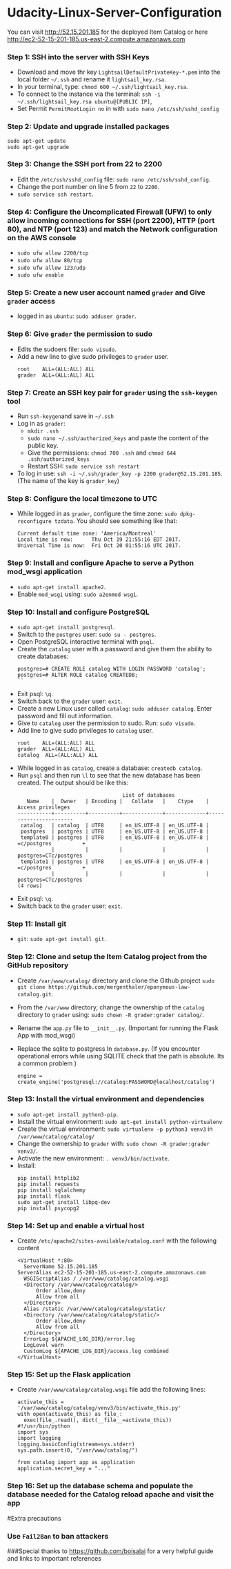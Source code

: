 # Udacity-Linux-Server-Configuration

You can visit http://52.15.201.185 for the deployed Item Catalog or here http://ec2-52-15-201-185.us-east-2.compute.amazonaws.com

### Step 1: SSH into the server with SSH Keys

- Download and move thr key `LightsailDefaultPrivateKey-*.pem` into the local folder `~/.ssh` and rename it `lightsail_key.rsa`.
- In your terminal, type: `chmod 600 ~/.ssh/lightsail_key.rsa`.
- To connect to the instance via the terminal: `ssh -i ~/.ssh/lightsail_key.rsa ubuntu@[PUBLIC IP]`,
- Set Permit `PermitRootLogin no` in with `sudo nano /etc/ssh/sshd_config`

### Step 2: Update and upgrade installed packages
```
sudo apt-get update
sudo apt-get upgrade
```

### Step 3: Change the SSH port from 22 to 2200

- Edit the `/etc/ssh/sshd_config` file: `sudo nano /etc/ssh/sshd_config`.
- Change the port number on line 5 from `22` to `2200`.
- `sudo service ssh restart`.

### Step 4: Configure the Uncomplicated Firewall (UFW) to only allow incoming connections for SSH (port 2200), HTTP (port 80), and NTP (port 123) and match the Network configuration on the AWS console
  - `sudo ufw allow 2200/tcp`
  - `sudo ufw allow 80/tcp`
  - `sudo ufw allow 123/udp`
  - `sudo ufw enable`

### Step 5: Create a new user account named `grader` and Give `grader` access

- logged in as `ubuntu`: `sudo adduser grader`. 

### Step 6: Give `grader` the permission to sudo

- Edits the sudoers file: `sudo visudo`.
- Add a new line to give sudo privileges to `grader` user.
  ```
  root    ALL=(ALL:ALL) ALL
  grader  ALL=(ALL:ALL) ALL
  ```

### Step 7: Create an SSH key pair for `grader` using the `ssh-keygen` tool

- Run `ssh-keygen`and save in `~/.ssh`
- Log in as `grader`:
  -  `mkdir .ssh`
  -  `sudo nano ~/.ssh/authorized_keys` and paste the content of the public key.
  - Give the permissions: `chmod 700 .ssh` and `chmod 644 .ssh/authorized_keys`
  - Restart SSH: `sudo service ssh restart`
- To log in use: `ssh -i ~/.ssh/grader_key -p 2200 grader@52.15.201.185`. (The name of the key is `grader_key`)


### Step 8: Configure the local timezone to UTC

- While logged in as `grader`, configure the time zone: `sudo dpkg-reconfigure tzdata`. You should see something like that:

  ```
  Current default time zone: 'America/Montreal'
  Local time is now:      Thu Oct 19 21:55:16 EDT 2017.
  Universal Time is now:  Fri Oct 20 01:55:16 UTC 2017.
  ```

### Step 9: Install and configure Apache to serve a Python mod_wsgi application

- `sudo apt-get install apache2`.
- Enable `mod_wsgi` using: `sudo a2enmod wsgi`.

### Step 10: Install and configure PostgreSQL

- `sudo apt-get install postgresql`.
- Switch to the `postgres` user: `sudo su - postgres`.
- Open PostgreSQL interactive terminal with `psql`.
- Create the `catalog` user with a password and give them the ability to create databases:
  ```
  postgres=# CREATE ROLE catalog WITH LOGIN PASSWORD 'catalog';
  postgres=# ALTER ROLE catalog CREATEDB;
  ``
- Exit psql: `\q`.
- Switch back to the `grader` user: `exit`.
- Create a new Linux user called `catalog`: `sudo adduser catalog`. Enter password and fill out information.
- Give to `catalog` user the permission to sudo. Run: `sudo visudo`.
- Add line to give sudo privileges to `catalog` user.
  ```
  root    ALL=(ALL:ALL) ALL
  grader  ALL=(ALL:ALL) ALL
  catalog  ALL=(ALL:ALL) ALL
  ```
- While logged in as `catalog`, create a database: `createdb catalog`.
- Run `psql` and then run `\l` to see that the new database has been created. The output should be like this:
  ```
                                    List of databases
     Name    |  Owner   | Encoding |   Collate   |    Ctype    |   Access privileges   
  -----------+----------+----------+-------------+-------------+-----------------------
   catalog   | catalog  | UTF8     | en_US.UTF-8 | en_US.UTF-8 | 
   postgres  | postgres | UTF8     | en_US.UTF-8 | en_US.UTF-8 | 
   template0 | postgres | UTF8     | en_US.UTF-8 | en_US.UTF-8 | =c/postgres          +
             |          |          |             |             | postgres=CTc/postgres
   template1 | postgres | UTF8     | en_US.UTF-8 | en_US.UTF-8 | =c/postgres          +
             |          |          |             |             | postgres=CTc/postgres
  (4 rows)
  ```
- Exit psql: `\q`.
- Switch back to the `grader` user: `exit`.

### Step 11: Install git

- `git`: `sudo apt-get install git`.


### Step 12: Clone and setup the Item Catalog project from the GitHub repository 

- Create `/var/www/catalog/` directory and clone the Github project `sudo git clone https://github.com/mergenthaler/eponymous-law-catalog.git`.
- From the `/var/www` directory, change the ownership of the `catalog` directory to `grader` using: `sudo chown -R grader:grader catalog/`.
- Rename the `app.py` file to `__init__.py`. (Important for running the Flask App with mod_wsgi)

- Replace the sqlite to postgress In `database.py`. (If you encounter operational errors while using SQLITE check that the path is absolute. Its a common problem )
   ```
   engine = create_engine('postgresql://catalog:PASSWORD@localhost/catalog')
   ``` 


### Step 13: Install the virtual environment and dependencies

- `sudo apt-get install python3-pip`.
- Install the virtual environment: `sudo apt-get install python-virtualenv`
- Create the virtual environment: `sudo virtualenv -p python3 venv3` in `/var/www/catalog/catalog/`
- Change the ownership to `grader` with: `sudo chown -R grader:grader venv3/`.
- Activate the new environment: `. venv3/bin/activate`.
- Install:
  ```
  pip install httplib2
  pip install requests
  pip install sqlalchemy
  pip install flask
  sudo apt-get install libpq-dev
  pip install psycopg2
  ```

### Step 14: Set up and enable a virtual host

- Create `/etc/apache2/sites-available/catalog.conf` with the following content

  ```
  <VirtualHost *:80>
    ServerName 52.15.201.185
  ServerAlias ec2-52-15-201-185.us-east-2.compute.amazonaws.com
    WSGIScriptAlias / /var/www/catalog/catalog.wsgi
    <Directory /var/www/catalog/catalog/>
        Order allow,deny
        Allow from all
    </Directory>
    Alias /static /var/www/catalog/catalog/static/
    <Directory /var/www/catalog/catalog/static/>
        Order allow,deny
        Allow from all
    </Directory>
    ErrorLog ${APACHE_LOG_DIR}/error.log
    LogLevel warn
    CustomLog ${APACHE_LOG_DIR}/access.log combined
  </VirtualHost>
  ```

### Step 15: Set up the Flask application

- Create `/var/www/catalog/catalog.wsgi` file add the following lines:

  ```
  activate_this = '/var/www/catalog/catalog/venv3/bin/activate_this.py'
  with open(activate_this) as file_:
    exec(file_.read(), dict(__file__=activate_this))
  #!/usr/bin/python
  import sys
  import logging
  logging.basicConfig(stream=sys.stderr)
  sys.path.insert(0, "/var/www/catalog/")
 
  from catalog import app as application
  application.secret_key = "..."
  ```

### Step 16: Set up the database schema and populate the database needed for the Catalog  reload apache and visit the app

#Extra precautions 
###  Use `Fail2Ban` to ban attackers 

###Special thanks to https://github.com/boisalai for a very helpful guide and links to important references
